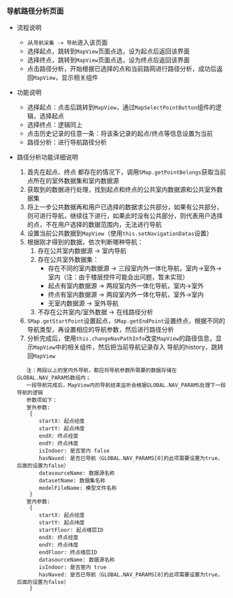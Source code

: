 ### 导航路径分析页面
* 流程说明
    - 从` 导航采集 -> 导航 `进入该页面
    - 选择起点，跳转到`MapView`页面点选，设为起点后返回该界面
    - 选择终点，跳转到`MapView`页面点选，设为终点后返回该界面
    - 点击路径分析，开始根据已选择的点和当前路网进行路径分析，成功后返回`MapView`，显示相关组件
* 功能说明
    - 选择起点：点击后跳转到`MapView`，通过`MapSelectPointButton`组件的逻辑，选择起点
    - 选择终点：逻辑同上
    - 点击历史记录的任意一条：将该条记录的起点/终点等信息设置为当前
    - 路径分析：进行导航路径分析

* 路径分析功能详细说明
    1. 首先在起点、终点 都存在的情况下，调用`SMap.getPointBelongs`获取当前点所在的室外数据集和室内数据源
    2. 获取到的数据进行处理，找到起点和终点的公共室内数据源和公共室外数据集
    3. 将上一步公共数据再和用户已选择的数据求公共部分，如果有公共部分，则可进行导航，继续往下进行，如果此时没有公共部分，则代表用户选择的点，不在用户选择的数据范围内，无法进行导航
    4. 设置当前公共数据到`MapView`（使用`this.setNavigationDatas`设置）
    5. 根据刚才得到的数据，依次判断哪种导航：
        1. 存在公共室内数据源 -> 室内导航
        2. 存在公共室外数据集：
            + 存在不同的室内数据源 -> 三段室内外一体化导航，室内->室外->室内（注：由于楼层控件可能会出问题，暂未实现）
            + 起点有室内数据源 -> 两段室内外一体化导航，室内->室外
            + 终点有室内数据源 -> 两段室内外一体化导航，室外->室内
            + 无室内数据源 -> 室外导航
        3. 不存在公共室内/室外数据 -> 在线路径分析
    6. `SMap.getStartPoint`设置起点，`SMap.getEndPoint`设置终点，根据不同的导航类型，再设置相应的导航参数，然后进行路径分析
    7. 分析完成后，使用`this.changeNavPathInfo`改变`MapView`的路径信息，显示`MapView`中的相关组件，然后把当前导航记录存入
       导航的history，跳转回`MapView`
     ```
        注：两段以上的室内外导航，都应将导航参数所需要的数据存储在GLOBAL.NAV_PARAMS数组内；
        一段导航完成后，MapView内的导航结束监听会根据GLOBAL.NAV_PARAMS处理下一段导航的逻辑
        参数项如下：
        室外参数:
         {
            startX: 起点经度
            startY: 起点纬度
            endX: 终点经度
            endY: 终点纬度
            isIndoor: 是否室内 false
            hasNaved: 是否已导航（GLOBAL.NAV_PARAMS[0]的此项需要设置为true，后面的设置为false）
            datasourceName: 数据源名称
            datasetName: 数据集名称
            modelFileName: 模型文件名称
         }
        室内参数:
         {
            startX: 起点经度
            startY: 起点纬度
            startFloor: 起点楼层ID
            endX: 终点经度
            endY: 终点纬度
            endFloor: 终点楼层ID
            datasourceName: 数据源名称
            isIndoor: 是否室内 true
            hasNaved: 是否已导航（GLOBAL.NAV_PARAMS[0]的此项需要设置为true，后面的设置为false）
         }
     ```